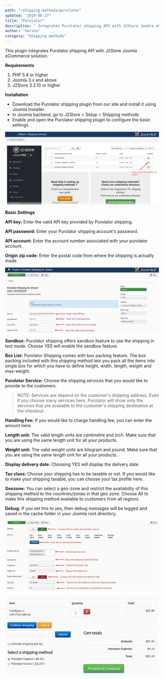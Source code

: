 ```yaml
---
path: "/shipping-methods/purolator"
updated: "2019-06-27"
title: "Purolator"
description: " Integrates Purolator shipping API with J2Store Joomla eCommerce solution.."
author: "Varsha"
category: "Shipping methods"
---
```


This plugin integrates Purolator shipping API with J2Store Joomla eCommerce solution.

**Requirements**

1. PHP 5.4 or higher
2. Joomla 3.x and above
3. J2Store 3.2.10 or higher

**Installation**

* Download the Purolator shipping plugin from our site and install it using Joomla installer.
* In Joomla backend, go to J2Store > Setup > Shipping methods
* Enable and open the Purolator shipping plugin to configure the basic settings.

![purlt](https://raw.githubusercontent.com/j2store/doc-images/master/shipping-methods/purolator/purolator_04.png)


**Basic Settings**

**API key:** Enter the valid API key provided by Purolator shipping.

**API password:** Enter your Purolator shipping account's password.

**API account:** Enter the account number associated with your purolator account.

**Origin zip code:** Enter the postal code from where the shipping is actually made.


![purolator](https://raw.githubusercontent.com/j2store/doc-images/master/shipping-methods/purolator/purolator_01.jpg)


**Sandbox:** Purolator shipping offers sandbox feature to use the shipping in test mode. Choose YES will enable the sandbox feature.

**Box List:** Purolator Shipping comes with box packing feature. The box packing included with this shipping method lets you pack all the items into single box for which you have to define height, width, length, weight and max-weight.

**Purolator Service:** Choose the shipping services that you would like to provide to the customers.

> NOTE: Services are depend on the customer's shipping address. Even if you choose many services here, Purolator will show only the services that are available to the customer's shipping destination at the checkout.

**Handling Fee:** If you would like to charge handling fee, you can enter the amount here.

**Length unit:** The valid length units are centimetre and inch. Make sure that you are using the same length unit for all your products.

**Weight unit:** The valid weight units are kilogram and pound. Make sure that you are using the same length unit for all your products.

**Display delivery date:** Choosing YES will display the delivery date.

**Tax class:** Choose your shipping has to be taxable or not. If you would like to make your shipping taxable, you can choose your tax profile here.

**Geozone:** You can select a geo-zone and restrict the availability of this shipping method to the countries/zones in that geo zone. Choose All to make this shipping method available to customers from all regions.

**Debug:** If you set this to yes, then debug messages will be logged and saved in the cache folder in your Joomla root directory.

![purolator2](https://raw.githubusercontent.com/j2store/doc-images/master/shipping-methods/purolator/purolator_02.jpg)


![purolator3](https://raw.githubusercontent.com/j2store/doc-images/master/shipping-methods/purolator/purolator_03.jpg)
